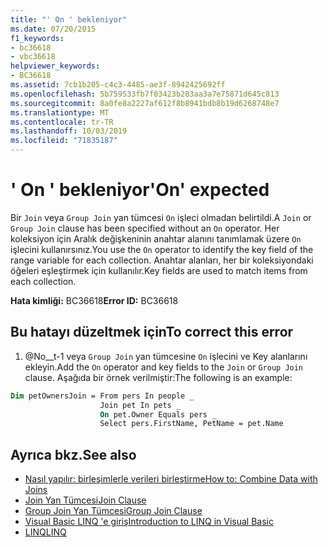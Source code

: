```yaml
---
title: "' On ' bekleniyor"
ms.date: 07/20/2015
f1_keywords:
- bc36618
- vbc36618
helpviewer_keywords:
- BC36618
ms.assetid: 7cb1b205-c4c3-4485-ae3f-8942425692ff
ms.openlocfilehash: 5b759533fb7f03423b283aa3a7e75871d645c813
ms.sourcegitcommit: 8a0fe8a2227af612f8b8941bdb8b19d6268748e7
ms.translationtype: MT
ms.contentlocale: tr-TR
ms.lasthandoff: 10/03/2019
ms.locfileid: "71835187"
---
```

# <a name="on-expected"></a><span data-ttu-id="4885f-102">' On ' bekleniyor</span><span class="sxs-lookup"><span data-stu-id="4885f-102">'On' expected</span></span>
<span data-ttu-id="4885f-103">Bir `Join` veya `Group Join` yan tümcesi `On` işleci olmadan belirtildi.</span><span class="sxs-lookup"><span data-stu-id="4885f-103">A `Join` or `Group Join` clause has been specified without an `On` operator.</span></span> <span data-ttu-id="4885f-104">Her koleksiyon için Aralık değişkeninin anahtar alanını tanımlamak üzere `On` işlecini kullanırsınız.</span><span class="sxs-lookup"><span data-stu-id="4885f-104">You use the `On` operator to identify the key field of the range variable for each collection.</span></span> <span data-ttu-id="4885f-105">Anahtar alanları, her bir koleksiyondaki öğeleri eşleştirmek için kullanılır.</span><span class="sxs-lookup"><span data-stu-id="4885f-105">Key fields are used to match items from each collection.</span></span>  
  
 <span data-ttu-id="4885f-106">**Hata kimliği:** BC36618</span><span class="sxs-lookup"><span data-stu-id="4885f-106">**Error ID:** BC36618</span></span>  
  
## <a name="to-correct-this-error"></a><span data-ttu-id="4885f-107">Bu hatayı düzeltmek için</span><span class="sxs-lookup"><span data-stu-id="4885f-107">To correct this error</span></span>  
  
1. <span data-ttu-id="4885f-108">@No__t-1 veya `Group Join` yan tümcesine `On` işlecini ve Key alanlarını ekleyin.</span><span class="sxs-lookup"><span data-stu-id="4885f-108">Add the `On` operator and key fields to the `Join` or `Group Join` clause.</span></span> <span data-ttu-id="4885f-109">Aşağıda bir örnek verilmiştir:</span><span class="sxs-lookup"><span data-stu-id="4885f-109">The following is an example:</span></span>
  
```vb  
Dim petOwnersJoin = From pers In people _  
                    Join pet In pets _  
                    On pet.Owner Equals pers _  
                    Select pers.FirstName, PetName = pet.Name  
```  
  
## <a name="see-also"></a><span data-ttu-id="4885f-110">Ayrıca bkz.</span><span class="sxs-lookup"><span data-stu-id="4885f-110">See also</span></span>

- [<span data-ttu-id="4885f-111">Nasıl yapılır: birleşimlerle verileri birleştirme</span><span class="sxs-lookup"><span data-stu-id="4885f-111">How to: Combine Data with Joins</span></span>](../../visual-basic/programming-guide/language-features/linq/how-to-combine-data-with-linq-by-using-joins.md)
- [<span data-ttu-id="4885f-112">Join Yan Tümcesi</span><span class="sxs-lookup"><span data-stu-id="4885f-112">Join Clause</span></span>](../../visual-basic/language-reference/queries/join-clause.md)
- [<span data-ttu-id="4885f-113">Group Join Yan Tümcesi</span><span class="sxs-lookup"><span data-stu-id="4885f-113">Group Join Clause</span></span>](../../visual-basic/language-reference/queries/group-join-clause.md)
- [<span data-ttu-id="4885f-114">Visual Basic LINQ 'e giriş</span><span class="sxs-lookup"><span data-stu-id="4885f-114">Introduction to LINQ in Visual Basic</span></span>](../../visual-basic/programming-guide/language-features/linq/introduction-to-linq.md)
- [<span data-ttu-id="4885f-115">LINQ</span><span class="sxs-lookup"><span data-stu-id="4885f-115">LINQ</span></span>](../../visual-basic/programming-guide/language-features/linq/index.md)
